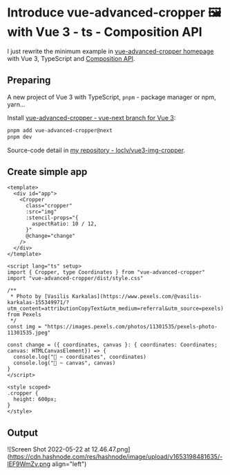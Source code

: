 # Introduce vue-advanced-cropper 🖼️ with Vue 3 - ts - Composition API

I just rewrite the minimum example in [vue-advanced-cropper homepage](https://norserium.github.io/vue-advanced-cropper/) with Vue 3, TypeScript and [Composition API](https://vuejs.org/guide/extras/composition-api-faq.html).

## Preparing

A new project of Vue 3 with TypeScript, `pnpm` - package manager or npm, yarn...

Install [vue-advanced-cropper - vue-next branch for Vue 3](https://github.com/Norserium/vue-advanced-cropper/tree/vue-next):

```sh
pnpm add vue-advanced-cropper@next
pnpm dev
```

Source-code detail in [my repository - loclv/vue3-img-cropper](https://github.com/loclv/vue3-img-cropper).

## Create simple app

```vue
<template>
  <div id="app">
    <Cropper
      class="cropper"
      :src="img"
      :stencil-props="{
        aspectRatio: 10 / 12,
      }"
      @change="change"
    />
  </div>
</template>

<script lang="ts" setup>
import { Cropper, type Coordinates } from "vue-advanced-cropper"
import "vue-advanced-cropper/dist/style.css"

/**
 * Photo by [Vasilis Karkalas](https://www.pexels.com/@vasilis-karkalas-155349971/?utm_content=attributionCopyText&utm_medium=referral&utm_source=pexels) from Pexels
 */
const img = "https://images.pexels.com/photos/11301535/pexels-photo-11301535.jpeg"

const change = ({ coordinates, canvas }: { coordinates: Coordinates; canvas: HTMLCanvasElement}) => {
  console.log("🌳 ~ coordinates", coordinates)
  console.log("🚀 ~ canvas", canvas)
}
</script>

<style scoped>
.cropper {
  height: 600px;
}
</style>
```

## Output

![Screen Shot 2022-05-22 at 12.46.47.png](https://cdn.hashnode.com/res/hashnode/image/upload/v1653198481635/-lEF9WmZv.png align="left")